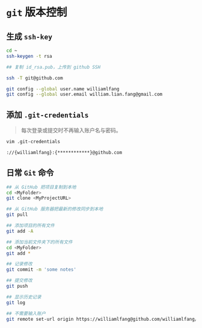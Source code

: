# `git` 版本控制

## 生成 `ssh-key`

```bash
cd ~
ssh-keygen -t rsa

## 复制 id_rsa.pub，上传到 github SSH

ssh -T git@github.com

git config --global user.name williamlfang
git config --global user.email william.lian.fang@gmail.com 
```

## 添加 `.git-credentials`

> 每次登录或提交时不再输入账户名与密码。

```bash
vim .git-credentials

://{williamlfang}:{************}@github.com
```

## 日常 `Git` 命令

```bash
## 从 GitHub 把项目复制到本地
cd <MyFolder>
git clone <MyProjectURL>

## 从 GitHub 服务器把最新的修改同步到本地
git pull

## 添加项目的所有文件
git add -A

## 添加当前文件夹下的所有文件
cd <MyFolder>
git add *

## 记录修改
git commit -m 'some notes'

## 提交修改
git push

## 显示历史记录
git log

## 不需要输入账户
git remote set-url origin https://williamlfang@github.com/williamlfang/myLinux.git

```
